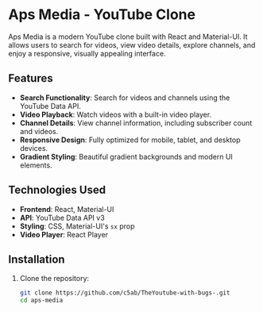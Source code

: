 # Aps Media - YouTube Clone

Aps Media is a modern YouTube clone built with React and Material-UI. It allows users to search for videos, view video details, explore channels, and enjoy a responsive, visually appealing interface.

## Features

- **Search Functionality**: Search for videos and channels using the YouTube Data API.
- **Video Playback**: Watch videos with a built-in video player.
- **Channel Details**: View channel information, including subscriber count and videos.
- **Responsive Design**: Fully optimized for mobile, tablet, and desktop devices.
- **Gradient Styling**: Beautiful gradient backgrounds and modern UI elements.

## Technologies Used

- **Frontend**: React, Material-UI
- **API**: YouTube Data API v3
- **Styling**: CSS, Material-UI's `sx` prop
- **Video Player**: React Player

## Installation

1. Clone the repository:
   ```bash
   git clone https://github.com/c5ab/TheYoutube-with-bugs-.git
   cd aps-media
